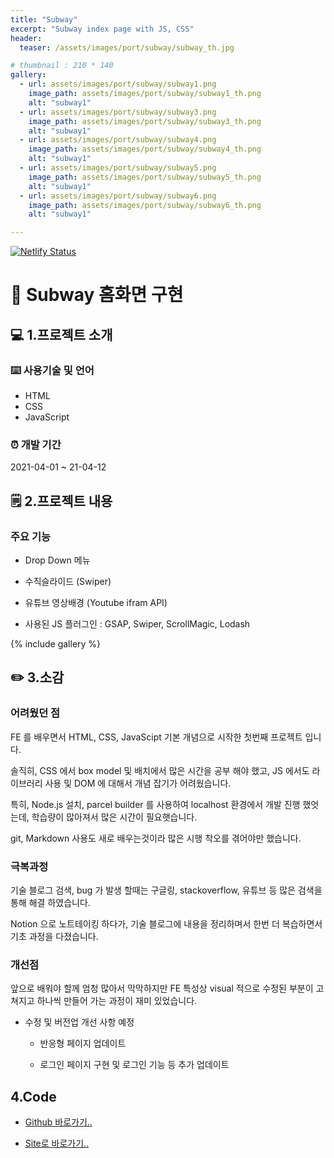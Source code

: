 ```yaml
---
title: "Subway"
excerpt: "Subway index page with JS, CSS"
header:
  teaser: /assets/images/port/subway/subway_th.jpg

# thumbnail : 210 * 140
gallery:
  - url: assets/images/port/subway/subway1.png
    image_path: assets/images/port/subway/subway1_th.png
    alt: "subway1"
  - url: assets/images/port/subway/subway3.png
    image_path: assets/images/port/subway/subway3_th.png
    alt: "subway1"
  - url: assets/images/port/subway/subway4.png
    image_path: assets/images/port/subway/subway4_th.png
    alt: "subway1"
  - url: assets/images/port/subway/subway5.png
    image_path: assets/images/port/subway/subway5_th.png
    alt: "subway1"
  - url: assets/images/port/subway/subway6.png
    image_path: assets/images/port/subway/subway6_th.png
    alt: "subway1"

---
```


[![Netlify Status](https://api.netlify.com/api/v1/badges/4ecc6bac-a7f3-40a6-b4c2-b5b8ca27b50b/deploy-status)](https://app.netlify.com/sites/hardcore-dijkstra-7a109c/deploys)

# 🌮 Subway 홈화면 구현


## 💻 1.프로젝트 소개  

### ⌨️ 사용기술 및 언어    

- HTML
- CSS
- JavaScript


### ⏰ 개발 기간  
2021-04-01 ~ 21-04-12 


## 🗒 2.프로젝트 내용

### 주요 기능

 - Drop Down 메뉴 

 - 수직슬라이드 (Swiper) 
 
 - 유튜브 영상배경 (Youtube ifram API)
 
 - 사용된 JS 플러그인 : GSAP, Swiper, ScrollMagic, Lodash


{% include gallery %}


## ✏️ 3.소감

### 어려웠던 점  
FE 를 배우면서 HTML, CSS, JavaScipt 기본 개념으로 시작한 첫번째 프로젝트 입니다.

솔직히, CSS 에서 box model 및 배치에서 많은 시간을 공부 해야 했고, JS 에서도 라이브러리 사용 및 DOM 에 대해서 개념 잡기가 어려웠습니다.

특히, Node.js 설치, parcel builder 를 사용하여 localhost 환경에서 개발 진행 했엇는데, 학습량이 많아져서 많은 시간이 필요햇습니다.

git, Markdown 사용도 새로 배우는것이라 많은 시행 착오를 겪어야만 했습니다.


### 극복과정

기술 블로그 검색, bug 가 발생 할때는 구글링, stackoverflow, 유튜브 등 많은 검색을 통해 해결 하였습니다.

Notion 으로 노트테이킹 하다가, 기술 블로그에 내용을 정리하며서 한번 더 복습하면서 기초 과정을 다졌습니다.



### 개선점

앞으로 배워야 할께 엄청 많아서 막막하지만 FE 특성상 visual 적으로 수정된 부분이 고쳐지고 하나씩 만들어 가는 과정이 재미 있었습니다.


- 수정 및 버전업 개선 사항 예정

    - 반응형 페이지 업데이트

    - 로그인 페이지 구현 및 로그인 기능 등 추가 업데이트


## 4.Code

- [Github 바로가기..](https://github.com/jacobkosmart/12.Apr.21_Subway_JS_CSS)

- [Site로 바로가기..](https://hardcore-dijkstra-7a109c.netlify.app/)